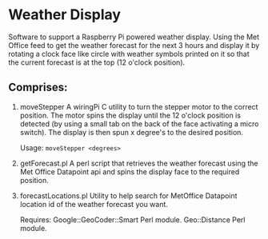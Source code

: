 # Weather Display

Software to support a Raspberry Pi powered weather display. Using the Met Office feed to get the weather forecast for
the next 3 hours and display it by rotating a clock face like circle with weather symbols printed on it so that the current forecast is at the top (12 o'clock position).

## Comprises:

1. moveStepper
   A wiringPi C utility to turn the stepper motor to the correct position. The motor spins the display until the 12 o'clock position
   is detected (by using a small tab on the back of the face activating a micro switch). The display is then spun x degree's to the 
	 desired position.
	
	 Usage:
	 `moveStepper <degrees>`
		
2. getForecast.pl
   A perl script that retrieves the weather forecast using the Met Office Datapoint api and spins the display face to the required position.

3. forecastLocations.pl
	 Utility to help search for MetOffice Datapoint location id of the weather forecast you want.
	
	Requires:
		Google::GeoCoder::Smart Perl module.
		Geo::Distance Perl module.